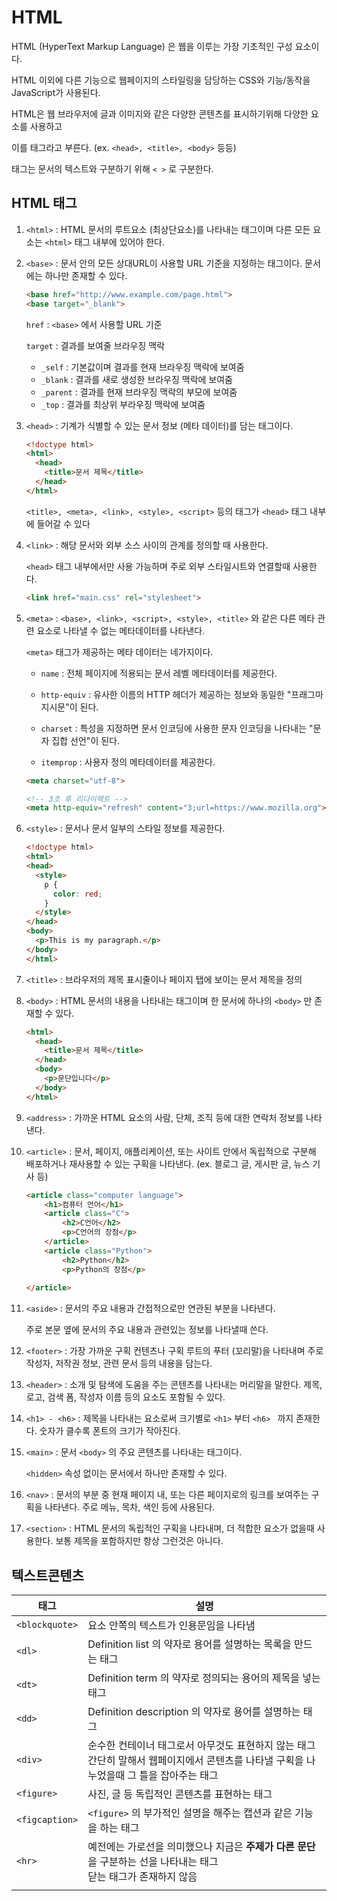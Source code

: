 

# HTML



HTML (HyperText Markup Language) 은 웹을 이루는 가장 기초적인 구성 요소이다.

HTML 이외에 다른 기능으로 웹페이지의 스타일링을 담당하는 CSS와 기능/동작을 JavaScript가 사용된다.

HTML은 웹 브라우저에 글과 이미지와 같은 다양한 콘텐츠를 표시하기위해 다양한 요소를 사용하고 

이를 태그라고 부른다. (ex. `<head>, <title>, <body>` 등등)

태그는 문서의 텍스트와 구분하기 위해 `< >` 로 구분한다.



## HTML 태그



1. `<html>` : HTML 문서의 루트요소 (최상단요소)를 나타내는 태그이며 다른 모든 요소는 `<html>` 태그 내부에 있어야 한다.



2. `<base>` : 문서 안의 모든 상대URL이 사용할 URL 기준을 지정하는 태그이다. 문서에는 하나만 존재할 수 있다.

   ```html
   <base href="http://www.example.com/page.html">
   <base target="_blank">
   ```

   

   `href` : `<base>` 에서 사용할 URL 기준

   

   `target` : 결과를 보여줄 브라우징 맥락

   - `_self` : 기본값이며 결과를 현재 브라우징 맥락에 보여줌
   -  `_blank` : 결과를 새로 생성한 브라우징 맥락에 보여줌
   - `_parent` : 결과를 현재 브라우징 맥락의 부모에 보여줌
   - `_top` : 결과를 최상위 부라우징 맥락에 보여줌 



3. `<head>` : 기계가 식별할 수 있는 문서 정보 (메타 데이터)를 담는 태그이다. 

   ```html
   <!doctype html>
   <html>
     <head>
       <title>문서 제목</title>
     </head>
   </html>
   ```

   `<title>, <meta>, <link>, <style>, <script>` 등의 태그가 `<head>` 태그 내부에 들어갈 수 있다

   

4. `<link>` : 해당 문서와 외부 소스 사이의 관계를 정의할 때 사용한다.

   `<head>` 태그 내부에서만 사용 가능하며 주로 외부 스타일시트와 연결할때 사용한다.

   ```html
   <link href="main.css" rel="stylesheet">
   ```



5. `<meta>` : `<base>, <link>, <script>, <style>, <title>` 와 같은 다른 메타 관련 요소로 나타낼 수 없는 메타데이터를 나타낸다.

   `<meta>` 태그가 제공하는 메타 데이터는 네가지이다.

   - `name` : 전체 페이지에 적용되는 문서 레벨 메타데이터를 제공한다.

   - `http-equiv` : 유사한 이름의 HTTP 헤더가 제공하는 정보와 동일한 "프래그마 지시문"이 된다.

   - `charset` : 특성을 지정하면 문서 인코딩에 사용한 문자 인코딩을 나타내는 "문자 집합 선언"이 된다.

   - `itemprop` : 사용자 정의 메타데이터를 제공한다.

     

   ```html
   <meta charset="utf-8">
   
   <!-- 3초 후 리다이렉트 -->
   <meta http-equiv="refresh" content="3;url=https://www.mozilla.org">
   ```

   

6. `<style>` : 문서나 문서 일부의 스타일 정보를 제공한다.

   ```html
   <!doctype html>
   <html>
   <head>
     <style>
       p {
         color: red;
       }
     </style>
   </head>
   <body>
     <p>This is my paragraph.</p>
   </body>
   </html>
   ```

   

7. `<title>` : 브라우저의 제목 표시줄이나 페이지 탭에 보이는 문서 제목을 정의

8. `<body>` : HTML 문서의 내용을 나타내는 태그이며 한 문서에 하나의 `<body>` 만 존재할 수 있다.

   ```html
   <html>
     <head>
       <title>문서 제목</title>
     </head>
     <body>
       <p>문단입니다</p>
     </body>
   </html>
   ```

9. `<address>` : 가까운 HTML 요소의 사람, 단체, 조직 등에 대한 연락처 정보를 나타낸다.

10. `<article>` : 문서, 페이지, 애플리케이션, 또는 사이트 안에서 독립적으로 구분해 배포하거나 재사용할 수 있는 구획을 나타낸다.  (ex. 블로그 글, 게시판 글, 뉴스 기사 등)

    ```html
    <article class="computer language">
        <h1>컴퓨터 언어</h1>
        <article class="C">
            <h2>C언어</h2>
            <p>C언어의 장점</p>
        </article>
        <article class="Python">
            <h2>Python</h2>
            <p>Python의 장점</p>
            
    </article>

11. `<aside>` : 문서의 주요 내용과 간접적으로만 연관된 부분을 나타낸다.

    주로 본문 옆에 문서의 주요 내용과 관련있는 정보를 나타낼때 쓴다.

12. `<footer>` : 가장 가까운 구획 컨텐츠나 구획 루트의 푸터 (꼬리말)을 나타내며 주로 작성자, 저작권 정보, 관련 문서 등의 내용을 담는다.

13. `<header>` : 소개 및 탐색에 도움을 주는 콘텐츠를 나타내는 머리말을 말한다. 제목, 로고, 검색 폼, 작성자 이름 등의 요소도 포함될 수 있다.

14. `<h1> - <h6>` : 제목을 나타내는 요소로써 크기별로 `<h1>` 부터 `<h6> ` 까지 존재한다. 숫자가 클수록 폰트의 크기가 작아진다.

15. `<main>` : 문서 `<body>` 의 주요 콘텐츠를 나타내는 태그이다. 

    `<hidden>` 속성 없이는 문서에서 하나만 존재할 수 있다.

16. `<nav>` : 문서의 부분 중 현재 페이지 내, 또는 다른 페이지로의 링크를 보여주는 구획을 나타낸다. 주로 메뉴, 목차, 색인 등에 사용된다.

17. `<section>` : HTML 문서의 독립적인 구획을 나타내며, 더 적합한 요소가 없을때 사용한다. 보통 제목을 포함하지만 항상 그런것은 아니다.



## 텍스트콘텐츠

| 태그           | 설명                                                         |
| -------------- | ------------------------------------------------------------ |
| `<blockquote>` | 요소 안쪽의 텍스트가 인용문임을 나타냄                       |
| `<dl>`         | Definition list 의 약자로 용어를 설명하는 목록을 만드는 태그 |
| `<dt>`         | Definition term 의 약자로 정의되는 용어의 제목을 넣는 태그   |
| `<dd>`         | Definition description 의 약자로 용어를 설명하는 태그        |
| `<div>`        | 순수한 컨테이너 태그로서 아무것도 표현하지 않는 태그<br />간단히 말해서 웹페이지에서 콘텐츠를 나타낼 구획을 나누었을때 그 틀을 잡아주는 태그 |
| `<figure>`     | 사진, 글 등 독립적인 콘텐츠를 표현하는 태그                  |
| `<figcaption>` | `<figure>` 의 부가적인 설명을 해주는 캡션과 같은 기능을 하는 태그 |
| `<hr>`         | 예전에는 가로선을 의미했으나 지금은 **주제가 다른 문단**을 구분하는 선을 나타내는 태그<br /> 닫는 태그가 존재하지 않음 |
|                |                                                              |

